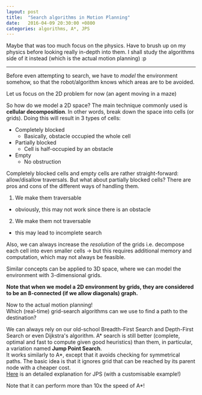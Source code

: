 ```yaml
---
layout: post
title:  "Search algorithms in Motion Planning"
date:   2016-04-09 20:30:00 +0800
categories: algorithms, A*, JPS
---
```

Maybe that was too much focus on the physics. Have to brush up on my physics before looking really in-depth into them. I shall study the algorithms side of it instead (which is the actual motion planning) :p

<hr/>

Before even attempting to search, we have to _model_ the environment somehow, so that the robot/algorithm knows which areas are to be avoided.

Let us focus on the 2D problem for now (an agent moving in a maze)

So how do we model a 2D space?
The main technique commonly used is __cellular decomposition__.
In other words, break down the space into cells (or grids).
Doing this will result in 3 types of cells:
- Completely blocked
  - Basically, obstacle occupied the whole cell
- Partially blocked
  - Cell is half-occupied by an obstacle
- Empty
  - No obstruction

Completely blocked cells and empty cells are rather straight-forward: allow/disallow traversals.
But what about partially blocked cells?
There are pros and cons of the different ways of handling them.
1. We make them traversable
  - obviously, this may not work since there is an obstacle
2. We make them not traversable
  - this may lead to incomplete search

Also, we can always increase the _resolution_ of the grids i.e. decompose each cell into even smaller cells
-> but this requires additional memory and computation, which may not always be feasible.

Similar concepts can be applied to 3D space, where we can model the environment with 3-dimensional grids.

__Note that when we model a 2D environment by grids, they are considered to be an 8-connected (if we allow diagonals) graph.__

Now to the actual motion planning!  
Which (real-time) grid-search algorithms can we use to find a path to the destination?

We can always rely on our old-school Breadth-First Search and Depth-First Search or even Dijkstra's algorithm.
A\* search is still better (complete, optimal and fast to compute given good heuristics) than them, in particular, a variation named __Jump Point Search__.  
It works similarly to A\*, except that it avoids checking for symmetrical paths. The basic idea is that it ignores grid that can be reached by its parent node with a cheaper cost.  
<a href="http://zerowidth.com/2013/05/05/jump-point-search-explained.html">Here</a> is an detailed explanation for JPS (with a customisable example!)

Note that it can perform more than 10x the speed of A\*!
